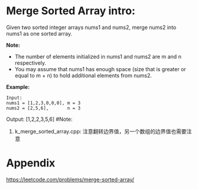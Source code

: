 # Merge Sorted Array intro:
Given two sorted integer arrays nums1 and nums2, merge nums2 into nums1 as one sorted array.

**Note:**
* The number of elements initialized in nums1 and nums2 are m and n respectively.
* You may assume that nums1 has enough space (size that is greater or equal to m + n) to hold additional elements from nums2.

**Example:**
```
Input:
nums1 = [1,2,3,0,0,0], m = 3
nums2 = [2,5,6],       n = 3
```
Output: [1,2,2,3,5,6]
#Note:
1. k_merge_sorted_array.cpp:
	注意翻转边界值，另一个数组的边界值也需要注意

# Appendix
https://leetcode.com/problems/merge-sorted-array/